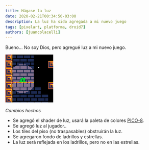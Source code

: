 ```yaml
---
title: Hágase la luz
date: 2020-02-21T00:34:50-03:00
description: La luz ha sido agregada a mi nuevo juego
tags: [pixelart, platforma, droid7]
authors: [juancolacelli]
---
```


Bueno... No soy Dios, pero agregué luz a mi nuevo juego.

![Game screenshot](thumbnail.png)

*Cambios hechos*
- Se agregó el shader de luz, usará la paleta de colores [PICO-8](https://lospec.com/palette-list/pico-8).
- Se agregó luz al jugador..
- Los tiles del piso (no traspasables) obstruirán la luz.
- Se agregaron fondo de ladrillos y estrellas.
- La luz será reflejada en los ladrillos, pero no en las estrellas.
